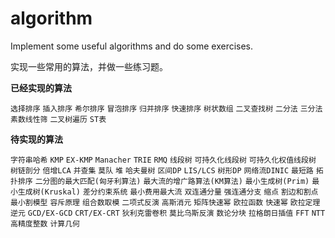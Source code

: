 # **algorithm**
Implement some useful algorithms and do some exercises.

实现一些常用的算法，并做一些练习题。

**已经实现的算法**

`选择排序`
`插入排序`
`希尔排序`
`冒泡排序`
`归并排序`
`快速排序`
`树状数组`
`二叉查找树`
`二分法`
`三分法`
`素数线性筛`
`二叉树遍历`
`ST表`

**待实现的算法**

`字符串哈希`
`KMP`
`EX-KMP`
`Manacher`
`TRIE`
`RMQ`
`线段树`
`可持久化线段树`
`可持久化权值线段树`
`树链剖分`
`倍增LCA`
`并查集`
`莫队`
`堆`
`哈夫曼树`
`区间DP`
`LIS/LCS`
`树形DP`
`网络流DINIC`
`最短路`
`拓扑排序`
`二分图的最大匹配(匈牙利算法)`
`最大流的增广路算法(KM算法)`
`最小生成树(Prim)`
`最小生成树(Kruskal)`
`差分约束系统`
`最小费用最大流`
`双连通分量`
`强连通分支`
`缩点`
`割边和割点`
`最小割模型`
`容斥原理`
`组合数取模`
`二项式反演`
`高斯消元`
`矩阵快速幂`
`欧拉函数`
`快速幂`
`欧拉定理`
`逆元`
`GCD/EX-GCD`
`CRT/EX-CRT`
`狄利克雷卷积`
`莫比乌斯反演`
`数论分块`
`拉格朗日插值`
`FFT`
`NTT`
`高精度整数`
`计算几何`





